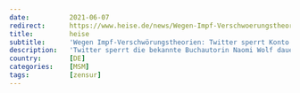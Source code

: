 ```yaml
---
date:          2021-06-07
redirect:      https://www.heise.de/news/Wegen-Impf-Verschwoerungstheorien-Twitter-sperrt-Konto-von-Naomi-Wolf-6063478.html
title:         heise
subtitle:      'Wegen Impf-Verschwörungstheorien: Twitter sperrt Konto von Naomi Wolf'
description:   'Twitter sperrt die bekannte Buchautorin Naomi Wolf dauerhaft aus. Sie habe Falschinformationen und Verschwörungstheorien rund um die Corona-Epidemie verbreitet'
country:       [DE]
categories:    [MSM]
tags:          [zensur]
---
```

